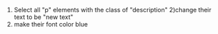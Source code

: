 1) Select all "p" elements with the class of "description"
2)change their text to be "new text"
3) make their font color blue